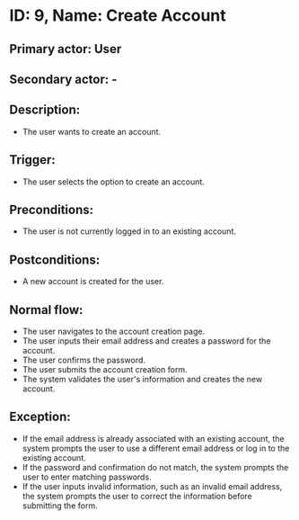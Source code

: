 # ID: 9, Name: Create Account

## **Primary actor**: User

## **Secondary actor**: -

## **Description**:

- The user wants to create an account.

## Trigger:

- The user selects the option to create an account.

## Preconditions:

- The user is not currently logged in to an existing account.

## Postconditions:

- A new account is created for the user.

## Normal flow:

- The user navigates to the account creation page.
- The user inputs their email address and creates a password for the account.
- The user confirms the password.
- The user submits the account creation form.
- The system validates the user's information and creates the new account.

## Exception:

- If the email address is already associated with an existing account, the system prompts the user to use a different email address or log in to the existing account.
- If the password and confirmation do not match, the system prompts the user to enter matching passwords.
- If the user inputs invalid information, such as an invalid email address, the system prompts the user to correct the information before submitting the form.